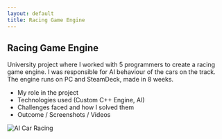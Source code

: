 ```yaml
---
layout: default
title: Racing Game Engine
---
```


<div id="project-detail">
  <h2>Racing Game Engine</h2>

  <p>
    University project where I worked with 5 programmers to create a racing game engine. I was responsible for AI behaviour of the cars on the track. The engine runs on PC and SteamDeck, made in 8 weeks.
  </p>

  <p>
    <ul>
      <li>My role in the project</li>
      <li>Technologies used (Custom C++ Engine, AI)</li>
      <li>Challenges faced and how I solved them</li>
      <li>Outcome / Screenshots / Videos</li>
    </ul>
  </p>

  <img src="/assets/images/attraction_point_following-ezgif.com-video-to-gif-converter.gif" alt="AI Car Racing">
</div>
